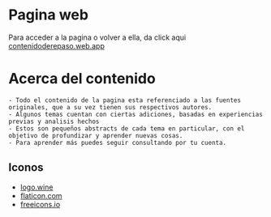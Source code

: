 # Pagina web

Para acceder a la pagina o volver a ella, da click aqui [contenidoderepaso.web.app](https://contenidoderepaso.web.app/)

# Acerca del contenido

```
- Todo el contenido de la pagina esta referenciado a las fuentes originales, que a su vez tienen sus respectivos autores. 
- Algunos temas cuentan con ciertas adiciones, basadas en experiencias previas y analisis hechos
- Estos son pequeños abstracts de cada tema en particular, con el objetivo de profundizar y aprender nuevas cosas.
- Para aprender más puedes seguir consultando por tu cuenta.
```
## Iconos

- [logo.wine](https://www.logo.wine/)
- [flaticon.com](https://www.flaticon.com/)
- [freeicons.io](https://freeicons.io/)